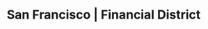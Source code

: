 ---
title:  "San Francisco | Financial District"
image: 'regions/san-francisco/financial-district.jpg'
section_1_header: "Financial District"
section_1_alt_header: "in the Financial District"
description: >
    Despite a mostly 9-to-5 crowd on the streets by day, many of SF’s late-20th century/early 21st-century high rises are 
    situated among the skyscrapers that create the famous skyline. Apartments and condos are all over the map when it comes
    to size and space.
section_2_header: "Need more room in the Financial District?"
section_3_header: "Omni Picks in the Financial District"
permalink: /san-francisco/financial-district/
google_maps_link: "https://www.google.com/maps/d/u/0/embed?mid=zhzCiwYZIgW0.kmyDbcTg9jc4"
alt_header: true
places:
    coffee:
        - '<a href="http://www.philzcoffee.com/locations-sf">Philz Coffee | 155 Sansome St/a>'
        - '<a href="https://bluebottlecoffee.com/cafes/sansome">Blue Bottle | 115 Sansome St</a>'
        - '<a href="http://www.coffeebarsf.com/kearny">Coffee Bar | 433 Kearny St</a>'
    restaurants:
        - '<a href="http://www.tadichgrill.com/">Tadich Grill | 240 California St</a>'
        - '<a href="http://www.schroederssf.com/">Schroeder’s | 240 Front St</a>'
        - '<a href="http://www.barbaccosf.com/">Barbacco | 220 California St</a>'
    bars:
        - '<a href="http://www.thehiddenvine.com/">The Hidden Vine | 408 Merchant St</a>'
        - '<a href="http://www.rickhousebar.com/">Rickhouse | 246 Kearny St</a>'
        - '<a href="http://www.comstocksaloon.com">Comstock Saloon | 155 Columbus Ave</a>'
buildings:
    - '<a href="http://www.climbsf.com/for-sale/733-front-st-201/">733 Front Street</a>.'
sitemap:
    priority: 0.7
    changefreq: monthly    
---